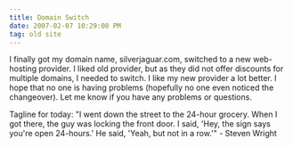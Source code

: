 ```yaml
---
title: Domain Switch
date: 2007-02-07 10:29:00 PM
tag: old site
---
```


I finally got my domain name, silverjaguar.com, switched to a new web-hosting provider. I liked old provider, but as they did not offer discounts for multiple domains, I needed to switch. I like my new provider a lot better. I hope that no one is having problems (hopefully no one even noticed the changeover). Let me know if you have any problems or questions.

Tagline for today: "I went down the street to the 24-hour grocery. When I got there, the guy was locking the front door. I said, 'Hey, the sign says you're open 24-hours.' He said, 'Yeah, but not in a row.'" - Steven Wright
